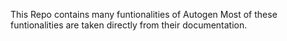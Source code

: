 This Repo contains many funtionalities of Autogen
Most of these funtionalities are taken directly from their documentation. 
